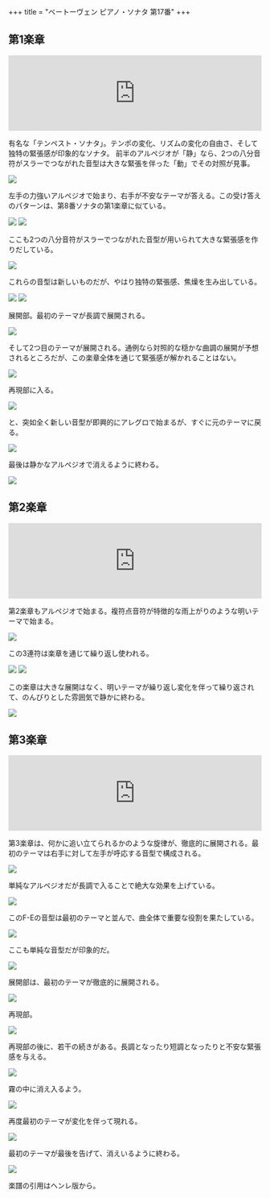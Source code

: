 +++
title = "ベートーヴェン ピアノ・ソナタ 第17番"
+++

## 第1楽章

<iframe allow="autoplay *; encrypted-media *;" frameborder="0" height="150" style="width:100%;max-width:660px;overflow:hidden;background:transparent;" sandbox="allow-forms allow-popups allow-same-origin allow-scripts allow-top-navigation-by-user-activation" src="https://embed.music.apple.com/us/album/piano-sonata-no-17-in-d-major-op-31-no-2-tempest-i-largo-allegro/937943891?i=937943923&app=music"></iframe></div>

有名な「テンペスト・ソナタ」。テンポの変化、リズムの変化の自由さ、そして独特の緊張感が印象的なソナタ。
前半のアルペジオが「静」なら、2つの八分音符がスラーでつながれた音型は大きな緊張を伴った「動」でその対照が見事。

<img src="813.jpg">

左手の力強いアルペジオで始まり、右手が不安なテーマが答える。この受け答えのパターンは、第8番ソナタの第1楽章に似ている。

<img src="812.jpg">
<img src="809.jpg">

ここも2つの八分音符がスラーでつながれた音型が用いられて大きな緊張感を作りだしている。

<img src="808.jpg">

これらの音型は新しいものだが、やはり独特の緊張感、焦燥を生み出している。

<img src="811.jpg">
<img src="810.jpg">

展開部。最初のテーマが長調で展開される。

<img src="814.jpg">

そして2つ目のテーマが展開される。通例なら対照的な穏かな曲調の展開が予想されるところだが、この楽章全体を通じて緊張感が解かれることはない。

<img src="817.jpg">

再現部に入る。

<img src="815.jpg">

と、突如全く新しい音型が即興的にアレグロで始まるが、すぐに元のテーマに戻る。

<img src="818.jpg">

最後は静かなアルペジオで消えるように終わる。

<img src="816.jpg">

## 第2楽章

<iframe allow="autoplay *; encrypted-media *;" frameborder="0" height="150" style="width:100%;max-width:660px;overflow:hidden;background:transparent;" sandbox="allow-forms allow-popups allow-same-origin allow-scripts allow-storage-access-by-user-activation allow-top-navigation-by-user-activation" src="https://embed.music.apple.com/us/album/piano-sonata-no-17-in-d-major-op-31-no-2-tempest-ii-adagio/937943891?i=937943924&app=music"></iframe></div>

第2楽章もアルペジオで始まる。複符点音符が特徴的な雨上がりのような明いテーマで始まる。

<img src="822.jpg">

この3連符は楽章を通じて繰り返し使われる。

<img src="819.jpg">

<img src="820.jpg">

この楽章は大きな展開はなく、明いテーマが繰り返し変化を伴って繰り返されて、のんびりとした雰囲気で静かに終わる。

<img src="821.jpg">

## 第3楽章

<iframe allow="autoplay *; encrypted-media *;" frameborder="0" height="150" style="width:100%;max-width:660px;overflow:hidden;background:transparent;" sandbox="allow-forms allow-popups allow-same-origin allow-scripts allow-storage-access-by-user-activation allow-top-navigation-by-user-activation" src="https://embed.music.apple.com/us/album/piano-sonata-no-17-in-d-major-op-31-no-2-tempest-iii-allegretto/937943891?i=937943925&app=music"></iframe>

第3楽章は、何かに追い立てられるかのような旋律が、徹底的に展開される。最初のテーマは右手に対して左手が呼応する音型で構成される。

<img src="835.jpg">

単純なアルペジオだが長調で入ることで絶大な効果を上げている。

<img src="824.jpg">

このF-Eの音型は最初のテーマと並んで、曲全体で重要な役割を果たしている。

<img src="827.jpg">

ここも単純な音型だが印象的だ。

<img src="828.jpg">

展開部は、最初のテーマが徹底的に展開される。

<img src="826.jpg">

再現部。

<img src="825.jpg">

再現部の後に、若干の続きがある。長調となったり短調となったりと不安な緊張感を与える。

<img src="831.jpg">

霧の中に消え入るよう。

<img src="832.jpg">

再度最初のテーマが変化を伴って現れる。

<img src="834.jpg">

最初のテーマが最後を告げて、消えいるように終わる。

<img src="833.jpg">

楽譜の引用はヘンレ版から。

